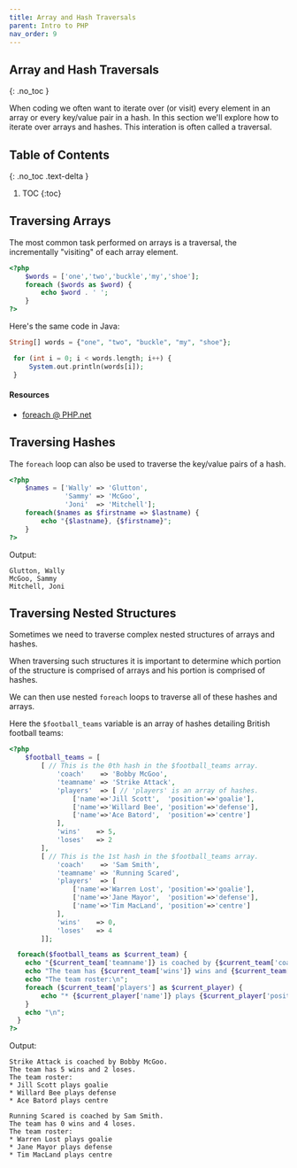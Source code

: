 ```yaml
---
title: Array and Hash Traversals
parent: Intro to PHP
nav_order: 9
---
```


<!-- prettier-ignore-start -->
## Array and Hash Traversals 
{: .no_toc }

When coding we often want to iterate over (or visit) every element in an array or every key/value pair in a hash. In this section we'll explore how to iterate over arrays and hashes. This interation is often called a traversal. 

## Table of Contents
{: .no_toc .text-delta }  

1. TOC
{:toc}

<!-- prettier-ignore-end -->

## Traversing Arrays

The most common task performed on arrays is a traversal, the incrementally "visiting" of each array element.

```php
<?php
    $words = ['one','two','buckle','my','shoe'];
    foreach ($words as $word) {
        echo $word . ' ';
    }
?>
```

Here's the same code in Java:

```php
String[] words = {"one", "two", "buckle", "my", "shoe"};

 for (int i = 0; i < words.length; i++) {
     System.out.println(words[i]);
 }
```

#### Resources

- [foreach @ PHP.net](http://us3.php.net/manual/en/control-structures.foreach.php)

## Traversing Hashes

The `foreach` loop can also be used to traverse the key/value pairs of a hash.

```php
<?php
    $names = ['Wally' => 'Glutton',
              'Sammy' => 'McGoo',
              'Joni'  => 'Mitchell'];
    foreach($names as $firstname => $lastname) {
        echo "{$lastname}, {$firstname}";
    }
?>
```

Output:

```
Glutton, Wally
McGoo, Sammy
Mitchell, Joni
```

## Traversing Nested Structures

Sometimes we need to traverse complex nested structures of arrays and hashes.

When traversing such structures it is important to determine which portion of the structure is comprised of arrays and his portion is comprised of hashes.

We can then use nested `foreach` loops to traverse all of these hashes and arrays.

Here the `$football_teams` variable is an array of hashes detailing British football teams:

```php
<?php
    $football_teams = [
        [ // This is the 0th hash in the $football_teams array.
            'coach'    => 'Bobby McGoo',
            'teamname' => 'Strike Attack',
            'players'  => [ // 'players' is an array of hashes.
                ['name'=>'Jill Scott',  'position'=>'goalie'],
                ['name'=>'Willard Bee', 'position'=>'defense'],
                ['name'=>'Ace Batord',  'position'=>'centre']
            ],
            'wins'    => 5,
            'loses'   => 2
        ],
        [ // This is the 1st hash in the $football_teams array.
            'coach'    => 'Sam Smith',
            'teamname' => 'Running Scared',
            'players'  => [
                ['name'=>'Warren Lost', 'position'=>'goalie'],
                ['name'=>'Jane Mayor',  'position'=>'defense'],
                ['name'=>'Tim MacLand', 'position'=>'centre']
            ],
            'wins'    => 0,
            'loses'   => 4
        ]];

  foreach($football_teams as $current_team) {
    echo "{$current_team['teamname']} is coached by {$current_team['coach']}.\n";
    echo "The team has {$current_team['wins']} wins and {$current_team['loses']} loses.\n";
    echo "The team roster:\n";
    foreach ($current_team['players'] as $current_player) {
        echo "* {$current_player['name']} plays {$current_player['position']}\n";
    }
    echo "\n";
  }
?>
```

Output:

```
Strike Attack is coached by Bobby McGoo.
The team has 5 wins and 2 loses.
The team roster:
* Jill Scott plays goalie
* Willard Bee plays defense
* Ace Batord plays centre

Running Scared is coached by Sam Smith.
The team has 0 wins and 4 loses.
The team roster:
* Warren Lost plays goalie
* Jane Mayor plays defense
* Tim MacLand plays centre
```
